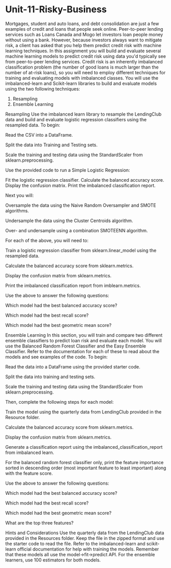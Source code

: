 # Unit-11-Risky-Business


Mortgages, student and auto loans, and debt consolidation are just a few examples of credit and loans that people seek online. Peer-to-peer lending services such as Loans Canada and Mogo let investors loan people money without using a bank. However, because investors always want to mitigate risk, a client has asked that you help them predict credit risk with machine learning techniques.
In this assignment you will build and evaluate several machine learning models to predict credit risk using data you'd typically see from peer-to-peer lending services. Credit risk is an inherently imbalanced classification problem (the number of good loans is much larger than the number of at-risk loans), so you will need to employ different techniques for training and evaluating models with imbalanced classes. You will use the imbalanced-learn and Scikit-learn libraries to build and evaluate models using the two following techniques:

1. Resampling
2. Ensemble Learning



Resampling
Use the imbalanced learn library to resample the LendingClub data and build and evaluate logistic regression classifiers using the resampled data.
To begin:


Read the CSV into a DataFrame.


Split the data into Training and Testing sets.


Scale the training and testing data using the StandardScaler from sklearn.preprocessing.


Use the provided code to run a Simple Logistic Regression:

Fit the logistic regression classifier.
Calculate the balanced accuracy score.
Display the confusion matrix.
Print the imbalanced classification report.



Next you will:


Oversample the data using the Naive Random Oversampler and SMOTE algorithms.


Undersample the data using the Cluster Centroids algorithm.


Over- and undersample using a combination SMOTEENN algorithm.


For each of the above, you will need to:


Train a logistic regression classifier from sklearn.linear_model using the resampled data.


Calculate the balanced accuracy score from sklearn.metrics.


Display the confusion matrix from sklearn.metrics.


Print the imbalanced classification report from imblearn.metrics.


Use the above to answer the following questions:

Which model had the best balanced accuracy score?




Which model had the best recall score?




Which model had the best geometric mean score?


Ensemble Learning
In this section, you will train and compare two different ensemble classifiers to predict loan risk and evaluate each model. You will use the Balanced Random Forest Classifier and the Easy Ensemble Classifier. Refer to the documentation for each of these to read about the models and see examples of the code.
To begin:


Read the data into a DataFrame using the provided starter code.


Split the data into training and testing sets.


Scale the training and testing data using the StandardScaler from sklearn.preprocessing.


Then, complete the following steps for each model:


Train the model using the quarterly data from LendingClub provided in the Resource folder.


Calculate the balanced accuracy score from sklearn.metrics.


Display the confusion matrix from sklearn.metrics.


Generate a classification report using the imbalanced_classification_report from imbalanced learn.


For the balanced random forest classifier only, print the feature importance sorted in descending order (most important feature to least important) along with the feature score.


Use the above to answer the following questions:


Which model had the best balanced accuracy score?


Which model had the best recall score?


Which model had the best geometric mean score?


What are the top three features?



Hints and Considerations
Use the quarterly data from the LendingClub data provided in the Resources folder. Keep the file in the zipped format and use the starter code to read the file.
Refer to the imbalanced-learn and scikit-learn official documentation for help with training the models. Remember that these models all use the model->fit->predict API.
For the ensemble learners, use 100 estimators for both models.
